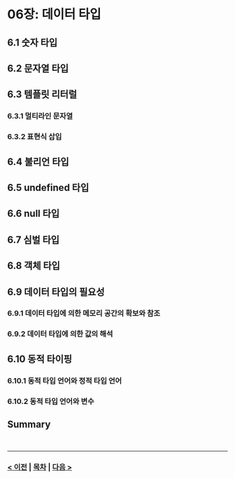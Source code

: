 # 06장: 데이터 타입

## 6.1 숫자 타입
## 6.2 문자열 타입
## 6.3 템플릿 리터럴
### 6.3.1 멀티라인 문자열
### 6.3.2 표현식 삽입
## 6.4 불리언 타입
## 6.5 undefined 타입
## 6.6 null 타입
## 6.7 심벌 타입
## 6.8 객체 타입
## 6.9 데이터 타입의 필요성
### 6.9.1 데이터 타입에 의한 메모리 공간의 확보와 참조
### 6.9.2 데이터 타입에 의한 값의 해석
## 6.10 동적 타이핑
### 6.10.1 동적 타입 언어와 정적 타입 언어
### 6.10.2 동적 타입 언어와 변수
## Summary

<br>

-----
### [< 이전](Chapter5.md) | [목차](../README.md) | [다음 >](Chapter7.md)
